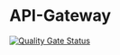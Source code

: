 # API-Gateway

[![Quality Gate Status](https://sonarcloud.io/api/project_badges/measure?project=Portfolio-Advanced-software_API-Gateway&metric=alert_status)](https://sonarcloud.io/summary/new_code?id=Portfolio-Advanced-software_API-Gateway)

